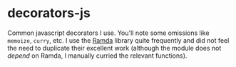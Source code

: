 # decorators-js
Common javascript decorators I use. You'll note some omissions like `memoize`, `curry`, etc. I use the
[Ramda](http://ramdajs.com/0.18.0/index.html) library quite frequently and did not feel the need to
duplicate their excellent work (although the module does not *depend* on Ramda, I manually curried
the relevant functions).
